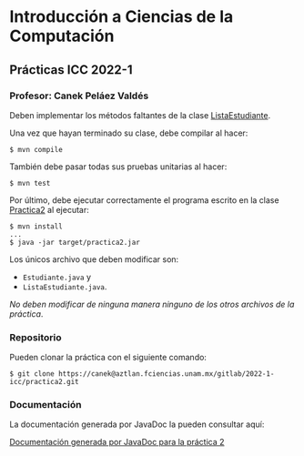 Introducción a Ciencias de la Computación
=========================================

Prácticas ICC 2022-1
-------------------------------------------

### Profesor: Canek Peláez Valdés

Deben implementar los métodos faltantes de la clase
[ListaEstudiante](https://aztlan.fciencias.unam.mx/gitlab/2022-1-icc/practica2/-/blob/main/src/main/java/mx/unam/ciencias/icc/ListaEstudiante.java).

Una vez que hayan terminado su clase, debe compilar al hacer:

```
$ mvn compile
```

También debe pasar todas sus pruebas unitarias al hacer:

```
$ mvn test
```

Por último, debe ejecutar correctamente el programa escrito en la clase
[Practica2](https://aztlan.fciencias.unam.mx/gitlab/2022-1-icc/practica2/-/blob/main/src/main/java/mx/unam/ciencias/icc/Practica2.java)
al ejecutar:

```
$ mvn install
...
$ java -jar target/practica2.jar
```

Los únicos archivo que deben modificar son:

* `Estudiante.java` y
* `ListaEstudiante.java`.

*No deben modificar de ninguna manera ninguno de los otros archivos de la práctica*.

### Repositorio

Pueden clonar la práctica con el siguiente comando:

```
$ git clone https://canek@aztlan.fciencias.unam.mx/gitlab/2022-1-icc/practica2.git
```

### Documentación

La documentación generada por JavaDoc la pueden consultar aquí:

[Documentación generada por JavaDoc para la práctica
2](https://aztlan.fciencias.unam.mx/~canek/2022-1-icc/practica2/apidocs/index.html)
